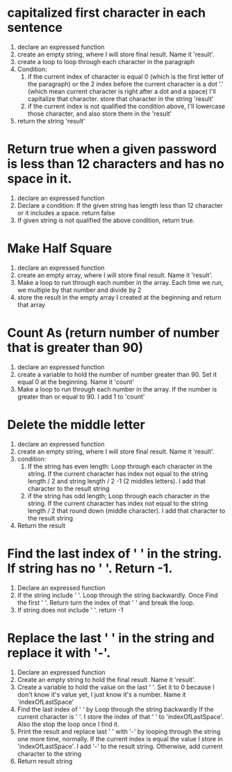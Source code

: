 # capitalized first character in each sentence
1. declare an expressed function
2. create an empty string, where I will store final result. Name it 'result'. 
3. create a loop to loop through each character in the paragraph
4. Condition: 
   1. if the current index of character is equal 0 (which is the first letter of the paragraph) or the 2 index before the current character is a dot '.' (which mean current character is right after a dot and a space) I'll capitalize that character. store that character in the string 'result'
   2. if the current index is not qualified the condition above, I'll lowercase those character, and also store them in the 'result'
5. return the string 'result'

# Return true when a given password is less than 12 characters and has no space in it.
1. declare an expressed function
2. Declare a condition: If the given string has length less than 12 character or it includes a space. return false
3. If given string is not qualified the above condition, return true.
   

#  Make Half Square
1. declare an expressed function
2. create an empty array, where I will store final result. Name it 'result'. 
3. Make a loop to run through each number in the array. Each time we run, we multiple by that number and divide by 2
4. store the result in the empty array I created at the beginning and return that array
   
# Count As (return number of number that is greater than 90)
1. declare an expressed function
2. create a variable to hold the number of number greater than 90. Set it equal 0 at the beginning. Name it 'count'
3. Make a loop to run through each number in the array. If the number is greater than or equal to 90. I add 1 to 'count'

# Delete the middle letter
1. declare an expressed function
2. create an empty string, where I will store final result. Name it 'result'.
3. condition:
   1. If the string has even length: Loop through each character in the string. If the current character has index not equal to the string length / 2 and string length / 2 -1 (2 middles letters). I add that character to the result string
   2. if the string has odd length;
    Loop through each character in the string. If the current character has index not equal to the string length / 2 that round down (middle character). I add that character to the result string
4. Return the result

# Find the last index of ' ' in the string. If string has no ' '. Return -1.

1. Declare an expressed function
2. If the string include ' '. Loop through the string backwardly. Once Find the first ' '. Return turn the index of that ' ' and break the loop.
3. If string does not include ' '. return -1

# Replace the last ' ' in the string and replace it with '-'.

1. Declare an expressed function
2. Create an empty string to hold the final result. Name it 'result'.
3. Create a variable to hold the value on the last ' '. Set it to 0 because I don't know it's value yet, I just know it's a number. Name it 'indexOfLastSpace'
4. Find the last index of ' ' by Loop through the string backwardly
   If the current character is ' '. I store the index of that ' ' to 'indexOfLastSpace'. Also the stop the loop once I find it.
5. Print the result and replace last ' ' with '-' by looping through the string one more time, normally.
   If the current index is equal the value I store in 'indexOfLastSpace'. I add '-' to the result string. Otherwise, add current character to the string
6. Return result string
   
   
